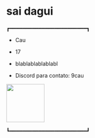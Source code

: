 # sai dagui
┏━━━━━━━━━━━━━━━━━━━━━━━━┓

* Cau

* 17 

* blablablablablabl

* Discord para contato: 9cau

<img src="https://images-wixmp-ed30a86b8c4ca887773594c2.wixmp.com/f/f94f8b09-bb83-43f9-a53e-12ddb6744288/dem0ng4-38bb02be-f66d-495a-acd1-e9fcb550140f.gif?token=eyJ0eXAiOiJKV1QiLCJhbGciOiJIUzI1NiJ9.eyJzdWIiOiJ1cm46YXBwOjdlMGQxODg5ODIyNjQzNzNhNWYwZDQxNWVhMGQyNmUwIiwiaXNzIjoidXJuOmFwcDo3ZTBkMTg4OTgyMjY0MzczYTVmMGQ0MTVlYTBkMjZlMCIsIm9iaiI6W1t7InBhdGgiOiJcL2ZcL2Y5NGY4YjA5LWJiODMtNDNmOS1hNTNlLTEyZGRiNjc0NDI4OFwvZGVtMG5nNC0zOGJiMDJiZS1mNjZkLTQ5NWEtYWNkMS1lOWZjYjU1MDE0MGYuZ2lmIn1dXSwiYXVkIjpbInVybjpzZXJ2aWNlOmZpbGUuZG93bmxvYWQiXX0.woCc2B5fSMZBxkgzrtHRjiNilY4njmu8tdlO4r9frkQ"
width="100"
height="100"/>

┗━━━━━━━━━━━━━━━━━━━━━━━━┛
